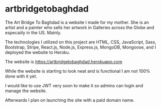 # artbridgetobaghdad


The Art Bridge To Baghdad is a website I made for my mother. She is an artist and a painter who sells her artwork in Galleries across the Globe and especaiily in the US. Mainly.

The technologies I utilized on this project are HTML, CSS, JavaScript, Sass, Bootstrap, Stripe, React.js, Node.js, Express.js, MongoDB, Mongoose, and I deployed the website to Heroku.

The website is https://artbridgetobaghdad.herokuapp.com

While the website is starting to look neat and is functional I am not 100% done with it yet.

I would like to use JWT very soon to make it so admins can login and manage the website.

Afterwards I plan on launching the site with a paid domain name.

